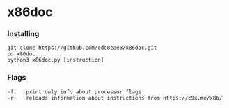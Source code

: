 # x86doc
### Installing
```
git clone https://github.com/cde8eae8/x86doc.git
cd x86doc
python3 x86doc.py [instruction]
```
### Flags
```    
-f    print only info about processor flags
-r    reloads information about instructions from https://c9x.me/x86/
```
